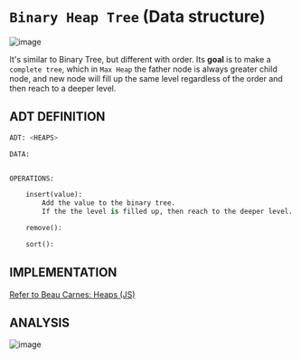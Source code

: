 # `Binary Heap Tree` (Data structure)

![image](https://user-images.githubusercontent.com/14041622/48760797-fe1e5e80-ece1-11e8-9e6b-dab2c58746bd.png)

It's similar to Binary Tree, but different with order.
Its **goal** is to make a `complete tree`, which in `Max Heap` the father node is always greater child node, and new node will fill up the same level regardless of the order and then reach to a deeper level.


## ADT DEFINITION

```py
ADT: <HEAPS>

DATA:


OPERATIONS:

    insert(value):
        Add the value to the binary tree. 
        If the the level is filled up, then reach to the deeper level.

    remove():

    sort():

```


## IMPLEMENTATION

[Refer to Beau Carnes: Heaps (JS)](https://codepen.io/beaucarnes/pen/JNvENQ?editors=0011)

## ANALYSIS

![image](https://user-images.githubusercontent.com/14041622/48761886-b77e3380-ece4-11e8-876c-98ed0c312ebe.png)
